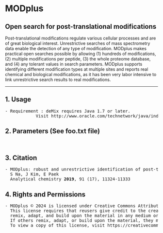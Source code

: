 # MODplus
## Open search for post-translational modifications  
Post-translational modifications regulate various cellular processes and are of great biological interest. Unrestrictive searches of mass spectrometry data enable the detection of any type of modification. 
MODplus makes practical open searches possible by allowing (1) hundreds of modifications, (2) multiple modifications per peptide, (3) the whole proteome database, and (4) any tolerant values in search parameters.
MODplus supports identifying different modification types at multiple sites and reports real chemical and biological modifications, as it has been very labor intensive to link unrestrictive search results to real modifications.
<hr>


## 1. Usage
<pre>
- Requirement : deMix requires Java 1.7 or later. 
	        Visit http://www.oracle.com/technetwork/java/index.html 
</pre>
## 2. Parameters (See foo.txt file)
<pre>

</pre>
## 3. Citation
<pre>
- MODplus: robust and unrestrictive identification of post-translational modifications using mass spectrometry
  S Na, J Kim, E Paek
  Analytical chemistry <b>2019</b>, 91 (17), 11324-11333
</pre>
## 4. Rights and Permissions
<pre>
- MODplus © 2024 is licensed under Creative Commons Attribution-ShareAlike 4.0 International.
  This license requires that reusers give credit to the creator. It allows reusers to distribute, 
  remix, adapt, and build upon the material in any medium or format, even for commercial purposes. 
  If others remix, adapt, or build upon the material, they must license the modified material under identical terms.
  To view a copy of this license, visit https://creativecommons.org/licenses/by-sa/4.0/
</pre>


